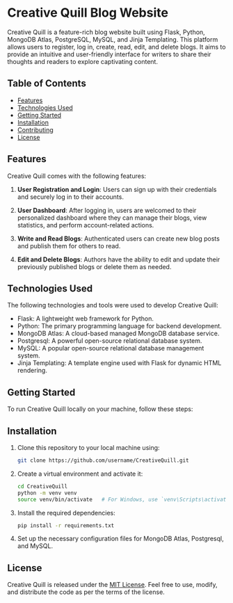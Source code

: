 # Creative Quill Blog Website

Creative Quill is a feature-rich blog website built using Flask, Python, MongoDB Atlas, PostgreSQL, MySQL, and Jinja Templating. This platform allows users to register, log in, create, read, edit, and delete blogs. It aims to provide an intuitive and user-friendly interface for writers to share their thoughts and readers to explore captivating content.


## Table of Contents

- [Features](#features)
- [Technologies Used](#technologies-used)
- [Getting Started](#getting-started)
- [Installation](#installation)
- [Contributing](#contributing)
- [License](#license)

## Features

Creative Quill comes with the following features:

1. **User Registration and Login**: Users can sign up with their credentials and securely log in to their accounts.

2. **User Dashboard**: After logging in, users are welcomed to their personalized dashboard where they can manage their blogs, view statistics, and perform account-related actions.

3. **Write and Read Blogs**: Authenticated users can create new blog posts and publish them for others to read.

4. **Edit and Delete Blogs**: Authors have the ability to edit and update their previously published blogs or delete them as needed.

## Technologies Used

The following technologies and tools were used to develop Creative Quill:

- Flask: A lightweight web framework for Python.
- Python: The primary programming language for backend development.
- MongoDB Atlas: A cloud-based managed MongoDB database service.
- Postgresql: A powerful open-source relational database system.
- MySQL: A popular open-source relational database management system.
- Jinja Templating: A template engine used with Flask for dynamic HTML rendering.

## Getting Started

To run Creative Quill locally on your machine, follow these steps:

## Installation

1. Clone this repository to your local machine using:
    ```bash
    git clone https://github.com/username/CreativeQuill.git
    ```
2. Create a virtual environment and activate it:
    ```bash
    cd CreativeQuill
    python -m venv venv
    source venv/bin/activate   # For Windows, use `venv\Scripts\activate`
    ```
3. Install the required dependencies:

    ```bash
    pip install -r requirements.txt
    ```
4. Set up the necessary configuration files for MongoDB Atlas, Postgresql, and MySQL.

## License

Creative Quill is released under the [MIT License](https://opensource.org/licenses/MIT). Feel free to use, modify, and distribute the code as per the terms of the license.

